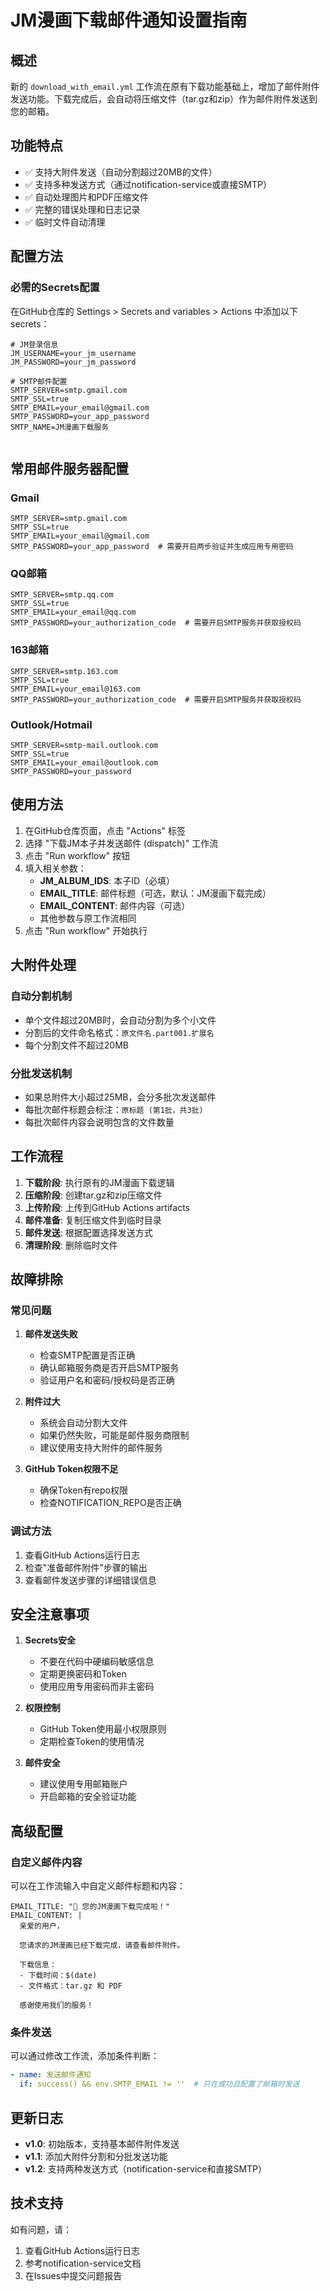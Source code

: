 # JM漫画下载邮件通知设置指南

## 概述

新的 `download_with_email.yml` 工作流在原有下载功能基础上，增加了邮件附件发送功能。下载完成后，会自动将压缩文件（tar.gz和zip）作为邮件附件发送到您的邮箱。

## 功能特点

- ✅ 支持大附件发送（自动分割超过20MB的文件）
- ✅ 支持多种发送方式（通过notification-service或直接SMTP）
- ✅ 自动处理图片和PDF压缩文件
- ✅ 完整的错误处理和日志记录
- ✅ 临时文件自动清理

## 配置方法

### 必需的Secrets配置

在GitHub仓库的 Settings > Secrets and variables > Actions 中添加以下secrets：

```
# JM登录信息
JM_USERNAME=your_jm_username
JM_PASSWORD=your_jm_password

# SMTP邮件配置
SMTP_SERVER=smtp.gmail.com
SMTP_SSL=true
SMTP_EMAIL=your_email@gmail.com
SMTP_PASSWORD=your_app_password
SMTP_NAME=JM漫画下载服务


```

## 常用邮件服务器配置

### Gmail
```
SMTP_SERVER=smtp.gmail.com
SMTP_SSL=true
SMTP_EMAIL=your_email@gmail.com
SMTP_PASSWORD=your_app_password  # 需要开启两步验证并生成应用专用密码
```

### QQ邮箱
```
SMTP_SERVER=smtp.qq.com
SMTP_SSL=true
SMTP_EMAIL=your_email@qq.com
SMTP_PASSWORD=your_authorization_code  # 需要开启SMTP服务并获取授权码
```

### 163邮箱
```
SMTP_SERVER=smtp.163.com
SMTP_SSL=true
SMTP_EMAIL=your_email@163.com
SMTP_PASSWORD=your_authorization_code  # 需要开启SMTP服务并获取授权码
```

### Outlook/Hotmail
```
SMTP_SERVER=smtp-mail.outlook.com
SMTP_SSL=true
SMTP_EMAIL=your_email@outlook.com
SMTP_PASSWORD=your_password
```

## 使用方法

1. 在GitHub仓库页面，点击 "Actions" 标签
2. 选择 "下载JM本子并发送邮件 (dispatch)" 工作流
3. 点击 "Run workflow" 按钮
4. 填入相关参数：
   - **JM_ALBUM_IDS**: 本子ID（必填）
   - **EMAIL_TITLE**: 邮件标题（可选，默认：JM漫画下载完成）
   - **EMAIL_CONTENT**: 邮件内容（可选）
   - 其他参数与原工作流相同
5. 点击 "Run workflow" 开始执行

## 大附件处理

### 自动分割机制

- 单个文件超过20MB时，会自动分割为多个小文件
- 分割后的文件命名格式：`原文件名.part001.扩展名`
- 每个分割文件不超过20MB

### 分批发送机制

- 如果总附件大小超过25MB，会分多批次发送邮件
- 每批次邮件标题会标注：`原标题 (第1批，共3批)`
- 每批次邮件内容会说明包含的文件数量

## 工作流程

1. **下载阶段**: 执行原有的JM漫画下载逻辑
2. **压缩阶段**: 创建tar.gz和zip压缩文件
3. **上传阶段**: 上传到GitHub Actions artifacts
4. **邮件准备**: 复制压缩文件到临时目录
5. **邮件发送**: 根据配置选择发送方式
6. **清理阶段**: 删除临时文件

## 故障排除

### 常见问题

1. **邮件发送失败**
   - 检查SMTP配置是否正确
   - 确认邮箱服务商是否开启SMTP服务
   - 验证用户名和密码/授权码是否正确

2. **附件过大**
   - 系统会自动分割大文件
   - 如果仍然失败，可能是邮件服务商限制
   - 建议使用支持大附件的邮件服务

3. **GitHub Token权限不足**
   - 确保Token有repo权限
   - 检查NOTIFICATION_REPO是否正确

### 调试方法

1. 查看GitHub Actions运行日志
2. 检查"准备邮件附件"步骤的输出
3. 查看邮件发送步骤的详细错误信息

## 安全注意事项

1. **Secrets安全**
   - 不要在代码中硬编码敏感信息
   - 定期更换密码和Token
   - 使用应用专用密码而非主密码

2. **权限控制**
   - GitHub Token使用最小权限原则
   - 定期检查Token的使用情况

3. **邮件安全**
   - 建议使用专用邮箱账户
   - 开启邮箱的安全验证功能

## 高级配置

### 自定义邮件内容

可以在工作流输入中自定义邮件标题和内容：

```
EMAIL_TITLE: "🎉 您的JM漫画下载完成啦！"
EMAIL_CONTENT: |
  亲爱的用户，
  
  您请求的JM漫画已经下载完成，请查看邮件附件。
  
  下载信息：
  - 下载时间：$(date)
  - 文件格式：tar.gz 和 PDF
  
  感谢使用我们的服务！
```

### 条件发送

可以通过修改工作流，添加条件判断：

```yaml
- name: 发送邮件通知
  if: success() && env.SMTP_EMAIL != ''  # 只在成功且配置了邮箱时发送
```

## 更新日志

- **v1.0**: 初始版本，支持基本邮件附件发送
- **v1.1**: 添加大附件分割和分批发送功能
- **v1.2**: 支持两种发送方式（notification-service和直接SMTP）

## 技术支持

如有问题，请：
1. 查看GitHub Actions运行日志
2. 参考notification-service文档
3. 在Issues中提交问题报告